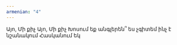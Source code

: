 ```yaml
---
armenian: "4"
---
```

Այո, Մի քիչ
Այո, Մի քիչ
Խոսում եք անգլերեն՞
ես չգիտեմ
ինչ է նշանակում
Հասկանում եկ



